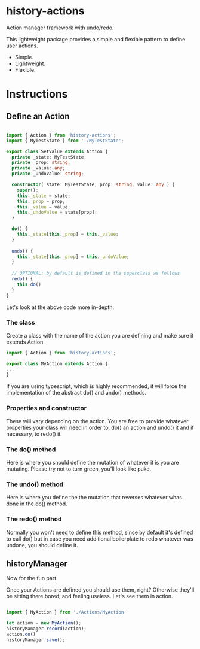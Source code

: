 # history-actions
Action manager framework with undo/redo.

This lightweight package provides a simple and flexible pattern to define user actions.

- Simple.
- Lightweight.
- Flexible.

# Instructions

## Define an Action

```typescript

import { Action } from 'history-actions';
import { MyTestState } from './MyTestState';

export class SetValue extends Action {
  private _state: MyTestState;
  private _prop: string;
  private _value: any;
  private _undoValue: string;

  constructor( state: MyTestState, prop: string, value: any ) {
    super();
    this._state = state;
    this._prop = prop;
    this._value = value;
    this._undoValue = state[prop];
  }

  do() {
    this._state[this._prop] = this._value;
  }
  
  undo() {
    this._state[this._prop] = this._undoValue;
  }
  
  // OPTIONAL: by default is defined in the superclass as follows
  redo() {
    this.do()
  }
}

```

Let's look at the above code more in-depth:

### The class

Create a class with the name of the action you are defining and make sure it extends Action.

```typescript
import { Action } from 'history-actions';

export class MyAction extends Action {
...
}

```

If you are using typescript, which is highly recommended, it will force the implementation of the abstract do() and undo() methods.

### Properties and constructor

These will vary depending on the action. You are free to provide whatever properties your class will need in order to, do() an action and undo() it and if necessary, to redo() it.

### The do() method

Here is where you should define the mutation of whatever it is you are mutating. Please try not to turn green, you'll look like puke.

### The undo() method

Here is where you define the the mutation that reverses whatever whas done in the do() method.

### The redo() method

Normally you won't need to define this method, since by default it's defined to call do() but in case you need additional boilerplate to redo whatever was undone, you should define it.

## historyManager

Now for the fun part.

Once your Actions are defined you should use them, right? Otherwise they'll be sitting there bored, and feeling useless.
Let's see them in action.

```typescript

import { MyAction } from './Actions/MyAction'

let action = new MyAction();
historyManager.record(action); 
action.do()
historyManager.save();

```
